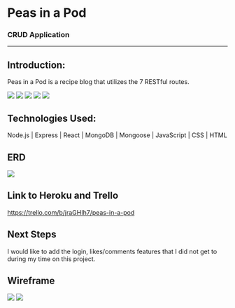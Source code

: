 # Peas in a Pod
### CRUD Application
---
## Introduction:

Peas in a Pod is a recipe blog that utilizes the 7 RESTful routes.

<img src="https://i.imgur.com/7VyRnwc.png">
<img src="https://i.imgur.com/N3vEXsm.png">
<img src="https://i.imgur.com/hoXLTSs.png">
<img src="https://i.imgur.com/o4aSAaz.png">
<img src="https://i.imgur.com/5DHpmgQ.png">

## Technologies Used:

Node.js | Express | React | MongoDB | Mongoose | JavaScript | CSS | HTML

## ERD

<img src="https://i.imgur.com/xCwZhgn.png">

## Link to Heroku and Trello

https://trello.com/b/jraGHIh7/peas-in-a-pod

## Next Steps

I would like to add the login, likes/comments features that I did not get to during my time on this project. 

## Wireframe

<img src="https://i.imgur.com/8PPkS5X.png"> <img src="https://i.imgur.com/7mB9yGn.png">